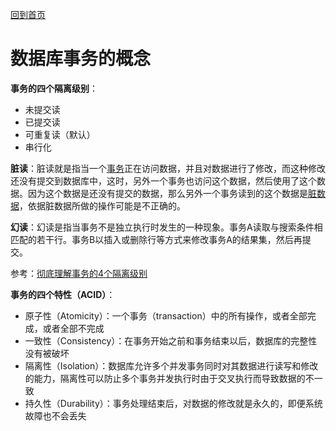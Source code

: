 [回到首页](../README.md)

# 数据库事务的概念

**事务的四个隔离级别**：

- 未提交读
- 已提交读
- 可重复读（默认）
- 串行化

**脏读**：脏读就是指当一个[事务](https://baike.baidu.com/item/事务)正在访问数据，并且对数据进行了修改，而这种修改还没有提交到数据库中，这时，另外一个事务也访问这个数据，然后使用了这个数据。因为这个数据是还没有提交的数据，那么另外一个事务读到的这个数据是[脏数据](https://baike.baidu.com/item/脏数据)，依据脏数据所做的操作可能是不正确的。

**幻读**：幻读是指当事务不是独立执行时发生的一种现象。事务A读取与搜索条件相匹配的若干行。事务B以插入或删除行等方式来修改事务A的结果集，然后再提交。

参考：[彻底理解事务的4个隔离级别](https://www.cnblogs.com/jycboy/p/transaction.html)

**事务的四个特性（ACID）**：

- 原子性（Atomicity）：一个事务（transaction）中的所有操作，或者全部完成，或者全部不完成
- 一致性（Consistency）：在事务开始之前和事务结束以后，数据库的完整性没有被破坏
- 隔离性（Isolation）：数据库允许多个并发事务同时对其数据进行读写和修改的能力，隔离性可以防止多个事务并发执行时由于交叉执行而导致数据的不一致
- 持久性（Durability）：事务处理结束后，对数据的修改就是永久的，即便系统故障也不会丢失

